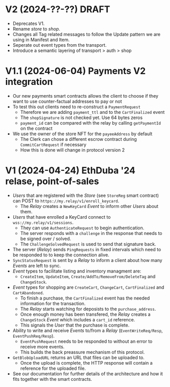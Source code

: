 <!--
SPDX-FileCopyrightText: 2024 Mass Labs

SPDX-License-Identifier: MIT
-->

# V2 (2024-??-??) DRAFT

- Deprecates V1.
- Rename _store_ to _shop_.
- Changes all Tag related messages to follow the Update pattern we are using in Manifest and Item.
- Seperate out event types from the transport.
- Introduce a semantic layering of transport > auth > shop

# V1.1 (2024-06-04) Payments V2 integration

- Our new payments smart contracts allows the client to choose if they want to use counter-factual addresses to pay or not
- To test this out clients need to re-construct a `PaymentRequest`
  - Therefore we are adding `payment_ttl` and  to the `CartFinalized` event
  - The `shopSignature` is not checked yet. Use 64 bytes zeros
  - `payment_id` can be compared with the relay by calling `getPaymentId` on the contract
- We use the owner of the store NFT for the `payeeAddress` by default
  - The Clerk can chose a different escrow contract during `CommitCartRequest` if necessary
  - How this is done will change in protocol version 2

# V1 (2024-04-24) EthDuba '24 relase, point-of-sales

- _Users_ that are registered with the _Store_ (see `StoreReg` smart contract) can POST to `https://my.relay/v1/enroll_keycard`.
	- The _Relay_ creates a `NewKeyCard` _Event_ to inform other _Users_ about them.
- _Users_ that have enrolled a KeyCard connect to `wss://my.relay/v1/sessions`.
	- They can use `AuthenticateRequest` to begin authentication.
	- The server responds with a `challenge` in the response that needs to be signed over / solved.
	- The `ChallengeSolvedRequest` is used to send that signature back.
- The server (_Relay_) sends `PingRequests` in fixed intervals which need to be responded to to keep the connection alive.
- `SyncStatusRequest` is sent by a _Relay_ to inform a client about how many _Events_ are left to sync.
- _Event_ types to facilitate listing and inventory managment are:
	- `CreateItem`, `UpdateItem`, `Create/AddTo/RemoveFrom/DeleteTag` and `ChangeStock`.
- _Event_ types for shopping are `CreateCart`, `ChangeCart`, `CartFinalized` and `CartAbandoned`.
	- To finish a purchase, the `CartFinalized` event has the needed information for the transaction.
	- The _Relay_ starts watching for deposists to the `purchase_address`.
	- Once enough money has been transfered, the _Relay_ creates a `ChangeStock` _Event_ which includes a `cart_id` reference.
	- This signals the _User_ that the purchase is complete.
- Ability to write and receive _Events_ to/from a _Relay_ (`EventWriteReq/Resp`, `EventPushReq/Resp`).
	- `EventPushRequest` needs to be responded to without an error to receive more events.
	- This builds the back preassure mechanism of this protocol.
- `GetBlobUploadURL` returns an URL that files can be uploaded to.
	- Once the upload is complete, the HTTP response will contain a reference for the uploaded file.
- See our documentation for further details of the architecture and how it fits together with the smart contracts.
